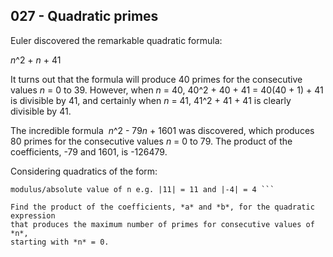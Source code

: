 027 - Quadratic primes
----------------------

Euler discovered the remarkable quadratic formula:

*n*^2 + *n* + 41

It turns out that the formula will produce 40 primes for the consecutive values
*n* = 0 to 39. However, when *n* = 40, 40^2 + 40 + 41 = 40(40 + 1) + 41 is
divisible by 41, and certainly when *n* = 41, 41^2 + 41 + 41 is clearly
divisible by 41.

The incredible formula  *n*^2 - 79*n* + 1601 was discovered, which produces 80
primes for the consecutive values *n* = 0 to 79. The product of the
coefficients, -79 and 1601, is -126479.

Considering quadratics of the form:

``` n^2 + an + b, where |a| < 1000 and |b| < 1000  where |n| is the
modulus/absolute value of n e.g. |11| = 11 and |-4| = 4 ```

Find the product of the coefficients, *a* and *b*, for the quadratic expression
that produces the maximum number of primes for consecutive values of *n*,
starting with *n* = 0.

